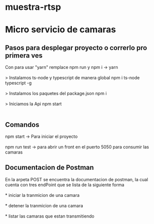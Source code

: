 # muestra-rtsp

<h1> Micro servicio de camaras </h1>

<h2>Pasos para desplegar proyecto o correrlo pro primera ves</h2>

<p>  
    Con para usar "yarn" remplace npm run y npm i -> yarn
    <br/>
    <br/>
    > Instalamos ts-node y typescript de manera global
    npm i ts-node typescript -g
    <br/>
    <br/>
    > Instalamos los paquetes del package.json
    npm i
    <br/>
    <br/>
    > Iniciamos la Api
    npm start
    <br/>
    <br/>
<p/>

<h2>Comandos</h2>

<p>   
    npm start -> Para iniciar el proyecto
    <br/>
    <br/>
    npm run test -> para abrir un front en el puerto 5050 para consumir las camaras
<p/>

<h2>Documentacion de Postman</h2>

<p>    En la arpeta POST se encuentra la documentacion de postman, la cual cuenta con tres endPoint que se lista de la siguiente forma
    <br/>
    <br/>
    * iniciar la tranmicion de una camara     
    <br/>
    <br/>
    * detener la tranmicion de una camara    
    <br/>
    <br/>
    * listar las camaras que estan transmitiendo 
    <br/>
    <br/>
<p/>


